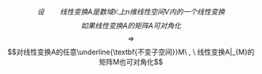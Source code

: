 $$设 \qquad 线性变换A是数域\mathbb{K}上n维线性空间V内的一个线性变换$$
$$如果线性变换A的矩阵A可对角化$$
$$\Rightarrow$$
$$对线性变换A的任意\underline{\textbf{不变子空间}}M\ , \ 线性变换A|_{M}的矩阵M也可对角化$$